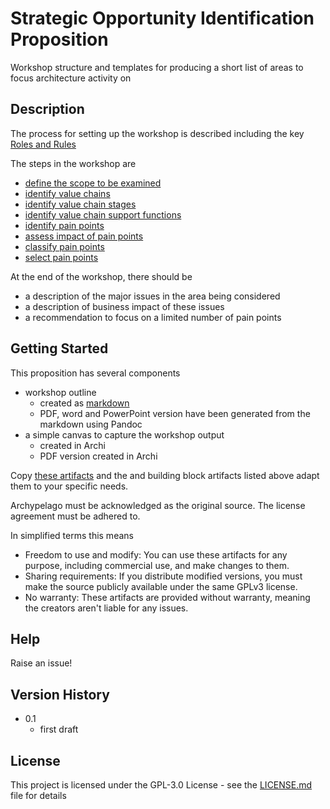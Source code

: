# Strategic Opportunity Identification Proposition

Workshop structure and templates for producing a short list of areas to focus architecture activity on

## Description

The process for setting up the workshop is described including the key [Roles and Rules](https://github.com/Open-Archypelago/Archypelago/tree/main/building-blocks/Roles-Rules)

The steps in the workshop are

- [define the scope to be examined]()
- [identify value chains]()
- [identify value chain stages]()
- [identify value chain support functions]()
- [identify pain points]()
- [assess impact of pain points]()
- [classify pain points]()
- [select pain points]()

At the end of the workshop, there should be

- a description of the major issues in the area being considered
- a description of business impact of these issues
- a recommendation to focus on a limited number of pain points

## Getting Started

This proposition has several components

- workshop outline
    - created as [markdown](https://github.com/adam-p/markdown-here/wiki/Markdown-Cheatsheet)
    - PDF, word and PowerPoint version have been generated from the markdown using Pandoc
- a simple canvas to capture the workshop output
    - created in Archi
    - PDF version created in Archi

Copy [these artifacts]() and the and building block artifacts listed above adapt them to your specific needs.

Archypelago must be acknowledged as the original source. The license agreement must be adhered to.

In simplified terms this means

- Freedom to use and modify: You can use these artifacts for any purpose, including commercial use, and make changes to them.
 - Sharing requirements: If you distribute modified versions, you must make the source publicly available under the same GPLv3 license.
- No warranty: These artifacts are provided without warranty, meaning the creators aren't liable for any issues.

## Help

Raise an issue!

## Version History

* 0.1
    * first draft

## License

This project is licensed under the GPL-3.0 License - see the [LICENSE.md](https://github.com/Open-Archypelago/Archypelago/blob/main/LICENSE) file for details
